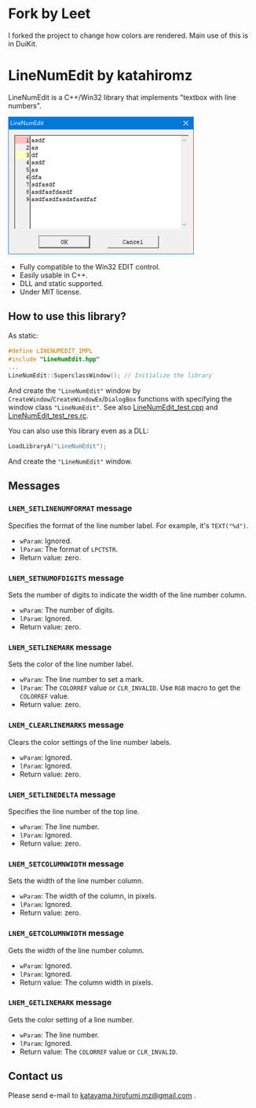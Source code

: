 # Fork by Leet
I forked the project to change how colors are rendered. Main use of this is in DuiKit.

# LineNumEdit by katahiromz

LineNumEdit is a C++/Win32 library that implements "textbox with line numbers".

![Screenshot](screenshot.png)

- Fully compatible to the Win32 EDIT control.
- Easily usable in C++.
- DLL and static supported.
- Under MIT license.

## How to use this library?

As static:

```c
#define LINENUMEDIT_IMPL
#include "LineNumEdit.hpp"
...
LineNumEdit::SuperclassWindow(); // Initialize the library
```

And create the `"LineNumEdit"` window by
`CreateWindow`/`CreateWindowEx`/`DialogBox` functions
with specifying the window class `"LineNumEdit"`.
See also [LineNumEdit_test.cpp](LineNumEdit_test.cpp) and [LineNumEdit_test_res.rc](LineNumEdit_test_res.rc).

You can also use this library even as a DLL:

```c
LoadLibraryA("LineNumEdit");
```

And create the `"LineNumEdit"` window.

## Messages

### `LNEM_SETLINENUMFORMAT` message

Specifies the format of the line number label. For example, it's `TEXT("%d")`.

- `wParam`: Ignored.
- `lParam`: The format of `LPCTSTR`.
- Return value: zero.

### `LNEM_SETNUMOFDIGITS` message

Sets the number of digits to indicate the width of the line number column.

- `wParam`: The number of digits.
- `lParam`: Ignored.
- Return value: zero.

### `LNEM_SETLINEMARK` message

Sets the color of the line number label.

- `wParam`: The line number to set a mark.
- `lParam`: The `COLORREF` value or `CLR_INVALID`. Use `RGB` macro to get the `COLORREF` value.
- Return value: zero.

### `LNEM_CLEARLINEMARKS` message

Clears the color settings of the line number labels.

- `wParam`: Ignored.
- `lParam`: Ignored.
- Return value: zero.

### `LNEM_SETLINEDELTA` message

Specifies the line number of the top line.

- `wParam`: The line number.
- `lParam`: Ignored.
- Return value: zero.

### `LNEM_SETCOLUMNWIDTH` message

Sets the width of the line number column.

- `wParam`: The width of the column, in pixels.
- `lParam`: Ignored.
- Return value: zero.

### `LNEM_GETCOLUMNWIDTH` message

Gets the width of the line number column.

- `wParam`: Ignored.
- `lParam`: Ignored.
- Return value: The column width in pixels.

### `LNEM_GETLINEMARK` message

Gets the color setting of a line number.

- `wParam`: The line number.
- `lParam`: Ignored.
- Return value: The `COLORREF` value or `CLR_INVALID`.

## Contact us

Please send e-mail to katayama.hirofumi.mz@gmail.com .
